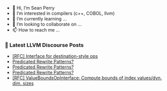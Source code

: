 - 👋 Hi, I’m Sean Perry
- 👀 I’m interested in compilers (c++, COBOL, llvm)
- 🌱 I’m currently learning ...
- 💞️ I’m looking to collaborate on ...
- 📫 How to reach me ...

<!---
s66perry/s66perry is a ✨ special ✨ repository because its `README.md` (this file) appears on your GitHub profile.
You can click the Preview link to take a look at your changes.
--->
### 📕 Latest LLVM Discourse Posts

<!-- DISCOURSE-LLVM:START -->
- [[RFC] Interface for destination-style ops](https://discourse.llvm.org/t/rfc-interface-for-destination-style-ops/64056?page=3#post_57)
- [Predicated Rewrite Patterns?](https://discourse.llvm.org/t/predicated-rewrite-patterns/69086#post_7)
- [Predicated Rewrite Patterns?](https://discourse.llvm.org/t/predicated-rewrite-patterns/69086#post_6)
- [Predicated Rewrite Patterns?](https://discourse.llvm.org/t/predicated-rewrite-patterns/69086#post_5)
- [[RFC] ValueBoundsOpInterface: Compute bounds of index values/dyn. dim. sizes](https://discourse.llvm.org/t/rfc-valueboundsopinterface-compute-bounds-of-index-values-dyn-dim-sizes/69174#post_3)
<!-- DISCOURSE-LLVM:END -->
